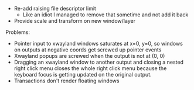 - Re-add raising file descriptor limit
    - Like an idiot I managed to remove that sometime and not add it back
- Provide scale and transform on new window/layer

Problems:
- Pointer input to xwayland windows saturates at x=0, y=0, so windows on outputs at negative coords
  get screwed up pointer events
- Xwayland popups are screwed when the output is not at (0, 0)
- Dragging an xwayland window to another output and closing a nested right click menu closes the whole
  right click menu because the keyboard focus is getting updated on the original output.
- Transactions don't render floating windows
